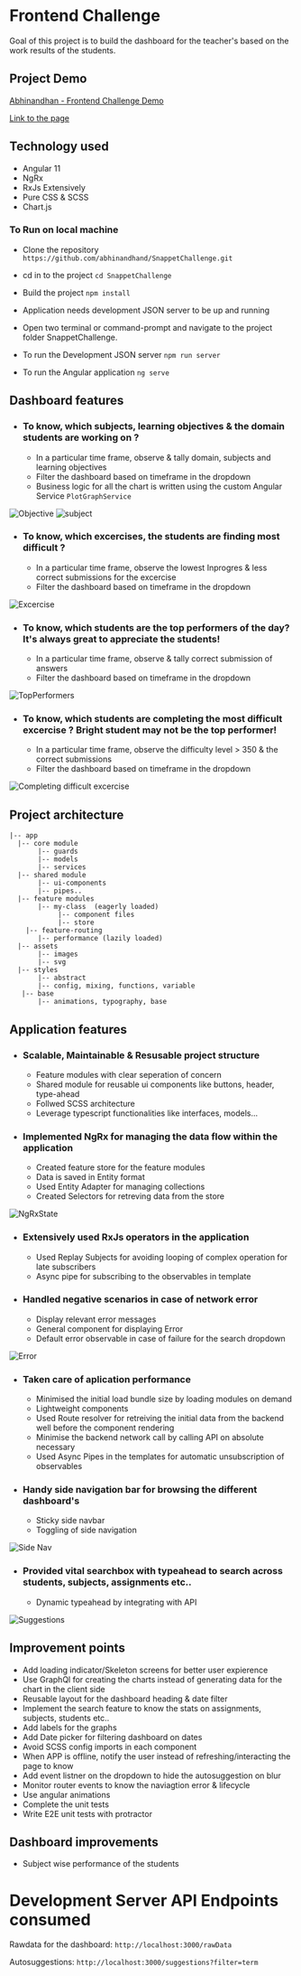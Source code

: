# Frontend Challenge

Goal of this project is to build the dashboard for the teacher's based on the work results of the students.

## Project Demo 

[Abhinandhan - Frontend Challenge Demo](https://vimeo.com/536082645)

[Link to the page](https://fe-challenge.netlify.app/)


 ## Technology used
 * Angular 11
 * NgRx
 * RxJs Extensively
 * Pure CSS & SCSS
 * Chart.js


### To Run on local machine


* Clone the repository ```https://github.com/abhinandhand/SnappetChallenge.git```

* cd in to the project ```cd SnappetChallenge```

* Build the project ```npm install```

* Application needs development JSON server to be up and running
* Open two terminal or command-prompt and navigate to the project folder SnappetChallenge. 

* To run the Development JSON server ```npm run server```

* To run the Angular application ```ng serve```

## Dashboard features

* ### To know, which subjects, learning objectives & the domain students are working on ?
  * In a particular time frame, observe & tally domain, subjects and learning objectives
  * Filter the dashboard based on timeframe in the dropdown 
  * Business logic for all the chart is written using the custom Angular Service ```PlotGraphService```
  
 ![Objective](https://i.ibb.co/pw4ym9g/1-objective.png)
 ![subject]( https://i.ibb.co/cFFSj4b/2-subjectd.png)
 
 * ### To know, which excercises, the students are finding most difficult ? 
   * In a particular time frame, observe the lowest Inprogres & less correct submissions for the excercise
   * Filter the dashboard based on timeframe in the dropdown 
  
 ![Excercise](https://i.ibb.co/ZfCT6ZN/3-exc.png)
 
 * ### To know, which students are the top performers of the day? It's always great to appreciate the students!
   * In a particular time frame, observe & tally correct submission of answers
   * Filter the dashboard based on timeframe in the dropdown 
  
 ![TopPerformers](https://i.ibb.co/0FKXXyq/4-performers.png)

 * ### To know, which students are completing the most difficult excercise ? Bright student may not be the top performer!
   * In a particular time frame, observe the difficulty level > 350 & the correct submissions
   * Filter the dashboard based on timeframe in the dropdown 
  
 ![Completing difficult excercise](https://i.ibb.co/xYpSS5Z/5-dif.png)
 
 ## Project architecture
 
    |-- app
      |-- core module
           |-- guards
           |-- models
           |-- services
      |-- shared module
           |-- ui-components
           |-- pipes..
      |-- feature modules                        
           |-- my-class  (eagerly loaded)                   
                |-- component files
                |-- store
		|-- feature-routing
           |-- performance (lazily loaded)
      |-- assets 
           |-- images
           |-- svg
      |-- styles
      	   |-- abstract
	       |-- config, mixing, functions, variable
	   |-- base 
	       |-- animations, typography, base	    

 

 
 ## Application features 
 
  * ### Scalable, Maintainable & Resusable project structure 
    * Feature modules with clear seperation of concern
    * Shared module for reusable ui components like buttons, header, type-ahead
    * Follwed SCSS architecture
    * Leverage typescript functionalities like interfaces, models...
 
 
  * ### Implemented NgRx for managing the data flow within the application
    * Created feature store for the feature modules
    * Data is saved in Entity format
    * Used Entity Adapter for managing collections
    * Created Selectors for retreving data from the store
  
 ![NgRxState](https://i.ibb.co/7YS0bGs/ngrx-state.png)
 
 
   * ### Extensively used RxJs operators in the application
     * Used Replay Subjects for avoiding looping of complex operation for late subscribers
     * Async pipe for subscribing to the observables in template

  * ### Handled negative scenarios in case of network error
    * Display relevant error messages
    * General component for displaying Error
    * Default error observable in case of failure for the search dropdown
  
 ![Error](https://i.ibb.co/CmYRcwm/negative.png)
 
   * ### Taken care of aplication performance 
     * Minimised the initial load bundle size by loading modules on demand
     * Lightweight components
     * Used Route resolver for retreiving the initial data from the backend well before the component rendering
     * Minimise the backend network call by calling API on absolute necessary
     * Used Async Pipes in the templates for automatic unsubscription of observables

 
   * ### Handy side navigation bar for browsing the different dashboard's
     * Sticky side navbar
     * Toggling of side navigation 
  
  ![Side Nav](https://i.ibb.co/Yc1qB7J/Screenshot-2021-04-13-at-3-13-13-AM.png)
  
  
   * ### Provided vital searchbox with typeahead to search across students, subjects, assignments etc..
     * Dynamic typeahead by integrating with API

  ![Suggestions](https://i.ibb.co/JkjrTND/searchbox.png)
  
  ## Improvement points
   * Add loading indicator/Skeleton screens for better user expierence
   * Use GraphQl for creating the charts instead of generating data for the chart in the client side
   * Reusable layout for the dashboard heading & date filter
   * Implement the search feature to know the stats on assignments, subjects, students etc..
   * Add labels for the graphs
   * Add Date picker for filtering dashboard on dates
   * Avoid SCSS config imports in each component
   * When APP is offline, notify the user instead of refreshing/interacting the page to know
   * Add event listner on the dropdown to hide the autosuggestion on blur
   * Monitor router events to know the naviagtion error & lifecycle
   * Use angular animations
   * Complete the unit tests
   * Write E2E unit tests with protractor
    
    
  ## Dashboard improvements
   * Subject wise performance of the students
    
 # Development Server API Endpoints consumed
    
   Rawdata for the dashboard: ```http://localhost:3000/rawData```
   
   Autosuggestions: ```http://localhost:3000/suggestions?filter=term```
     
  

 








